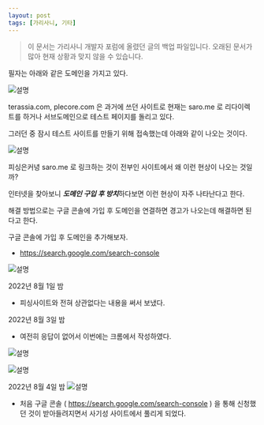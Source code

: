 ```yaml
---
layout: post
tags: [가리사니, 기타]
---
```


> 이 문서는 가리사니 개발자 포럼에 올렸던 글의 백업 파일입니다.
오래된 문서가 많아 현재 상황과 맞지 않을 수 있습니다.

필자는 아래와 같은 도메인을 가지고 있다.

![설명](/file/forum/5cd62858-4de9-4a32-a045-44d638f72b3f.png)

terassia.com, plecore.com 은 과거에 쓰던 사이트로 현재는 saro.me 로 리다이렉트를 하거나 서브도메인으로 테스트 페이지를 돌리고 있다.


그러던 중 잠시 테스트 사이트를 만들기 위해 접속했는데 아래와 같이 나오는 것이다.

![설명](/file/forum/e88a94af-5168-4abb-bffb-49646ca8beeb.png)

피싱은커녕 saro.me 로 링크하는 것이 전부인 사이트에서 왜 이런 현상이 나오는 것일까?

인터넷을 찾아보니 ***도메인 구입 후 방치***하다보면 이런 현상이 자주 나타난다고 한다.

해결 방법으로는 구글 콘솔에 가입 후 도메인을 연결하면 경고가 나오는데 해결하면 된다고 한다.


구글 콘솔에 가입 후 도메인을 추가해보자.
- https://search.google.com/search-console

![설명](/file/forum/fa4285b5-91a3-4b7f-b605-16e10688049d.png)

2022년 8월 1일 밤
- 피싱사이트와 전혀 상관없다는 내용을 써서 보냈다.


2022년 8월 3일 밤
- 여전히 응답이 없어서 이번에는 크롬에서 작성하였다.


![설명](/file/forum/03e427ca-a96c-4009-a8e0-8039f13cc527.png)


![설명](/file/forum/ef8a8021-d061-42c6-837f-93580928c982.png)


2022년 8월 4일 밤
![설명](/file/forum/4fa14456-db57-4a67-a008-024324a6e2de.png)
- 처음 구글 콘솔 ( https://search.google.com/search-console ) 을 통해 신청했던 것이 받아들려지면서 사기성 사이트에서 풀리게 되었다.
